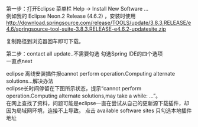 第一步：打开Eclipse 菜单栏 Help -> Install New Software …   
例如我的 Eclipse Neon.2 Release (4.6.2) ，安装时使用 http://download.springsource.com/release/TOOLS/update/3.8.3.RELEASE/e4.6/springsource-tool-suite-3.8.3.RELEASE-e4.6.2-updatesite.zip  

复制路径到浏览器回车即可下载。

第二步：contact all update..不需要勾选
勾选Spring IDE的四个选项  
一直点next  

eclipse 离线安装插件报cannot perform operation.Computing alternate solutions...解决办法   
eclipse长时间停留在下图所示状态，提示“cannot perform operation.Computing alternate solutions,may take a while: ...”。  
在网上查找了资料，问题可能是eclipse一直在尝试从自己的更新源下载插件，却因为局域网环境，连接不上导致。
点击 available software sites 只勾选本地插件地址

